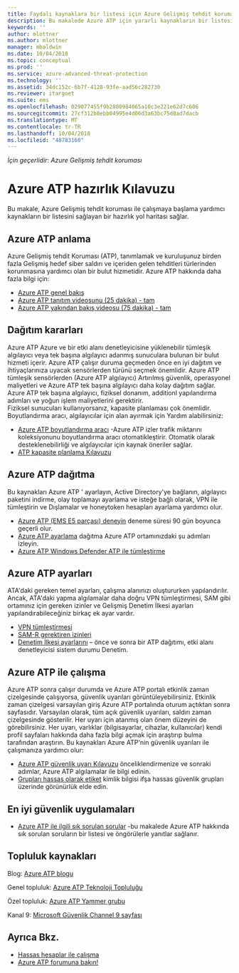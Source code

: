 ```yaml
---
title: Faydalı kaynaklara bir listesi için Azure Gelişmiş tehdit koruması | Microsoft Docs
description: Bu makalede Azure ATP için yararlı kaynakların bir listesini sağlar.
keywords: ''
author: mlottner
ms.author: mlottner
manager: mbaldwin
ms.date: 10/04/2018
ms.topic: conceptual
ms.prod: ''
ms.service: azure-advanced-threat-protection
ms.technology: ''
ms.assetid: 34dc152c-6b7f-4128-93fe-aad56c282730
ms.reviewer: itargoet
ms.suite: ems
ms.openlocfilehash: 029077455f9b2800984065a10c3e221e62d7c606
ms.sourcegitcommit: 27cf312b8ebb04995e4d06d3a63bc75d8ad7dacb
ms.translationtype: MT
ms.contentlocale: tr-TR
ms.lasthandoff: 10/04/2018
ms.locfileid: "48783160"
---
```

*İçin geçerlidir: Azure Gelişmiş tehdit koruması*



# <a name="azure-atp-readiness-guide"></a>Azure ATP hazırlık Kılavuzu

Bu makale, Azure Gelişmiş tehdit koruması ile çalışmaya başlama yardımcı kaynakların bir listesini sağlayan bir hazırlık yol haritası sağlar. 

## <a name="understanding-azure-atp"></a>Azure ATP anlama

Azure Gelişmiş tehdit Koruması (ATP), tanımlamak ve kuruluşunuz birden fazla Gelişmiş hedef siber saldırı ve içeriden gelen tehditleri türlerinden korunmasına yardımcı olan bir bulut hizmetidir. Azure ATP hakkında daha fazla bilgi için: 
- [Azure ATP genel bakış](what-is-atp.md)
- [Azure ATP tanıtım videosunu (25 dakika) - tam](https://www.youtube.com/watch?v=EGY2m8yU_KE)
- [Azure ATP yakından bakış videosu (75 dakika) - tam](https://www.youtube.com/watch?v=QXZIfH0wP3Q)

## <a name="deployment-decisions"></a>Dağıtım kararları

Azure ATP Azure ve bir etki alanı denetleyicisine yüklenebilir tümleşik algılayıcı veya tek başına algılayıcı adanmış sunuculara bulunan bir bulut hizmeti içerir. Azure ATP çalışır duruma geçmeden önce en iyi dağıtım ve ihtiyaçlarınıza uyacak sensörlerden türünü seçmek önemlidir. Azure ATP tümleşik sensörlerden (Azure ATP algılayıcı) Artırılmış güvenlik, operasyonel maliyetleri ve Azure ATP tek başına algılayıcı daha kolay dağıtım sağlar. Azure ATP tek başına algılayıcı, fiziksel donanım, additionl yapılandırma adımları ve yoğun işlem maliyetlerini gerektirir. <br>Fiziksel sunucuları kullanıyorsanız, kapasite planlaması çok önemlidir. Boyutlandırma aracı, algılayıcılar için alan ayırmak için Yardım alabilirsiniz: 
- [Azure ATP boyutlandırma aracı](http://aka.ms/aatpsizingtool) -Azure ATP izler trafik miktarını koleksiyonunu boyutlandırma aracı otomatikleştirir. Otomatik olarak desteklenebilirliği ve algılayıcılar için kaynak öneriler sağlar. 
- [ATP kapasite planlama Kılavuzu](atp-capacity-planning.md)

## <a name="deploy-azure-atp"></a>Azure ATP dağıtma

Bu kaynakları Azure ATP ' ayarlayın, Active Directory'ye bağlanın, algılayıcı paketini indirme, olay toplamayı ayarlama ve isteğe bağlı olarak, VPN ile tümleştirin ve Dışlamalar ve honeytoken hesapları ayarlama yardımcı olur. 
- [Azure ATP (EMS E5 parçası) deneyin](http://aka.ms/aatptrial) deneme süresi 90 gün boyunca geçerli olur.
- [Azure ATP ayarlama](install-atp-step1.md) dağıtma Azure ATP ortamınızdaki şu adımları izleyin.
- [Azure ATP Windows Defender ATP ile tümleştirme](integrate-wd-atp.md)

## <a name="azure-atp-settings"></a>Azure ATP ayarları

ATA'daki gereken temel ayarları, çalışma alanınızı oluştururken yapılandırılır. Ancak, ATA'daki yapma algılamalar daha doğru VPN tümleştirmesi, SAM gibi ortamınız için gereken izinler ve Gelişmiş Denetim İlkesi ayarları yapılandırabileceğiniz birkaç ek ayar vardır. 

- [VPN tümleştirmesi](install-atp-step6-vpn.md)
- [SAM-R gerektiren izinleri](install-atp-step8-samr.md)
- [Denetim İlkesi ayarlarını](atp-advanced-audit-policy.md) – önce ve sonra bir ATP dağıtımı, etki alanı denetleyicisi sistem durumu Denetim. 

## <a name="work-with-azure-atp"></a>Azure ATP ile çalışma

Azure ATP sonra çalışır durumda ve Azure ATP portalı etkinlik zaman çizelgesinde çalışıyorsa, güvenlik uyarıları görüntüleyebilirsiniz. Etkinlik zaman çizelgesi varsayılan giriş Azure ATP portalında oturum açtıktan sonra sayfasıdır. Varsayılan olarak, tüm açık güvenlik uyarıları, saldırı zaman çizelgesinde gösterilir. Her uyarı için atanmış olan önem düzeyini de görebilirsiniz. Her uyarı, varlıklar (bilgisayarlar, cihazlar, kullanıcılar) kendi profil sayfaları hakkında daha fazla bilgi açmak için araştırıp bulma tarafından araştırın. Bu kaynakları Azure ATP'nin güvenlik uyarıları ile çalışmanıza yardımcı olur: 

- [Azure ATP güvenlik uyarı Kılavuzu](suspicious-activity-guide.md) önceliklendirmenize ve sonraki adımlar, Azure ATP algılamalar ile bilgi edinin.
- [Grupları hassas olarak etiket](sensitive-accounts.md) kimlik bilgisi ifşa hassas güvenlik grupları üzerinde görünürlük elde edin.

## <a name="security-best-practices"></a>En iyi güvenlik uygulamaları

- [Azure ATP ile ilgili sık sorulan sorular](atp-technical-faq.md) -bu makalede Azure ATP hakkında sık sorulan soruların bir listesi ve öngörülerle yanıtlar sağlanır. 

## <a name="community-resources"></a>Topluluk kaynakları

Blog: [Azure ATP blogu](https://aka.ms/aatpblog)

Genel topluluk: [Azure ATP Teknoloji Topluluğu](https://aka.ms/AatpCom)

Özel topluluk: [Azure ATP Yammer grubu](https://www.yammer.com/azureadvisors/#/threads/inGroup?type=in_group&feedId=9386893&view=all)

Kanal 9: [Microsoft Güvenlik Channel 9 sayfası](https://channel9.msdn.com/Shows/Microsoft-Security/)



## <a name="see-also"></a>Ayrıca Bkz.

- [Hassas hesaplar ile çalışma](sensitive-accounts.md)
- [Azure ATP forumuna bakın!](https://aka.ms/azureatpcommunity)